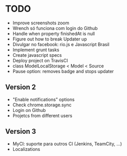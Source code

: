 # TODO

* Improve screenshots zoom
* Wrench só funciona com login do Github
* Handle when property finishedAt is null
* Figure out how to break Updater up
* Divulgar no facebook: rio.js e Javascript Brasil
* Implement grunt tasks
* Create javascript specs
* Deploy project on TravisCI
* class ModelLocalStorage < Model < Source
* Pause option: removes badge and stops updater


## Version 2

* "Enable notifications" options
* Check chrome.storage.sync
* Login on Github
* Projetcs from different users


## Version 3

* MyCI: suporte para outros CI (Jenkins, TeamCity, ...)
* Localizations
